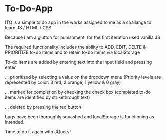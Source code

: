 # To-Do-App

ITQ is a simple to do app in the works assigned to me as a challange to learn JS / HTML / CSS

Because I am a glutton for punishment, for the first iteration used vanilla JS

The required functionality includes the ability to ADD, EDIT, DELTE & PRIORITIZE to-do items and to retain to-do items via localStorage

To-do items are added by entering text into the input field and pressing enter

  ... prioritized by selecting a value on the dropdown menu (Priority levels are represented by color: 3 red, 2 orange, 1 yellow & 0 gray)

  ... marked for completion by checking the check box (completed to-do items are identified by strikethrough text)

  ... deleted by pressing the red button

bugs have been thoroughly squashed and localStorage is functioning as intended.

Time to do it again with JQuery!
